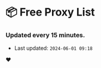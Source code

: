 # :package: Free Proxy List
### Updated every 15 minutes.

- Last updated: `2024-06-01 09:18`

:heart:
